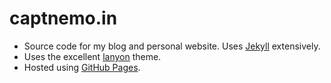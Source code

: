 # captnemo.in

- Source code for my blog and personal website. Uses [Jekyll][jekyll] extensively.
- Uses the excellent [lanyon][lanyon] theme.
- Hosted using [GitHub Pages][ghpages].

[jekyll]: http://jekyllrb.com/
[lanyon]: http://lanyon.getpoole.com/
[ghpages]: https://pages.github.com/
